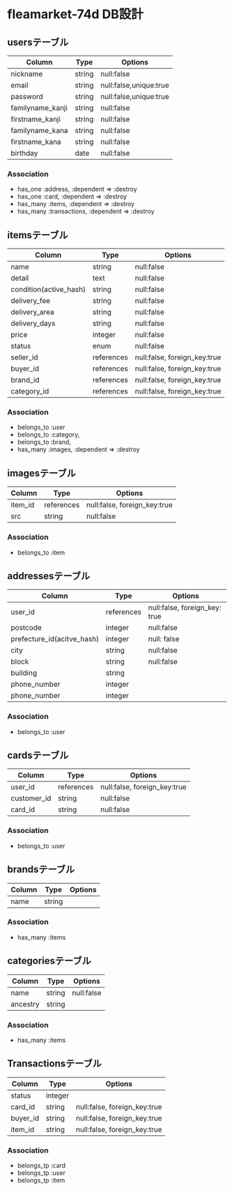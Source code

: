 # fleamarket-74d DB設計
## usersテーブル
|Column|Type|Options|
|------|----|-------|
|nickname|string|null:false|
|email|string|null:false,unique:true|
|password|string|null:false,unique:true| 
|familyname_kanji|string|null:false|
|firstname_kanji|string|null:false|
|familyname_kana|string|null:false|
|firstname_kana|string|null:false|
|birthday|date|null:false|
### Association
- has_one :address, :dependent => :destroy
- has_one :card, :dependent => :destroy
- has_many :items, :dependent => :destroy
- has_many :transactions, :dependent => :destroy

## itemsテーブル
|Column|Type|Options|
|------|----|-------|
|name|string|null:false|
|detail|text|null:false|
|condition(active_hash)|string|null:false|
|delivery_fee|string|null:false|
|delivery_area|string|null:false|
|delivery_days|string|null:false|
|price|integer|null:false|
|status|enum|null:false|
|seller_id|references|null:false, foreign_key:true|
|buyer_id|references|null:false, foreign_key:true|
|brand_id|references|null:false, foreign_key:true|
|category_id|references|null:false, foreign_key:true|
### Association
- belongs_to :user
- belongs_to :category, 
- belongs_to :brand, 
- has_many :images, :dependent => :destroy


## imagesテーブル
|Column|Type|Options|
|------|----|-------|
|item_id|references|null:false, foreign_key:true|
|src|string|null:false|
### Association
- belongs_to :item


## addressesテーブル
|Column|Type|Options|
|------|----|-------|
|user_id|references|null:false, foreign_key: true|
|postcode|integer|null:false|
|prefecture_id(acitve_hash)|integer|null: false|
|city|string|null:false|
|block|string|null:false|
|building|string|
|phone_number|integer|
|phone_number|integer|
### Association
- belongs_to :user

## cardsテーブル
|Column|Type|Options|
|------|----|-------|
|user_id|references|null:false, foreign_key:true|
|customer_id|string|null:false|
|card_id|string|null:false|
### Association
- belongs_to :user

## brandsテーブル
|Column|Type|Options|
|------|----|-------|
|name|string|
### Association
- has_many :items

## categoriesテーブル
|Column|Type|Options|
|------|----|-------|
|name|string|null:false|
|ancestry|string|
### Association
- has_many :items


## Transactionsテーブル
|Column|Type|Options|
|------|----|-------|
|status|integer||
|card_id|string|null:false, foreign_key:true|
|buyer_id|string|null:false, foreign_key:true|
|item_id|string|null:false, foreign_key:true|
### Association
- belongs_tp :card
- belongs_tp :user
- belongs_tp :item
